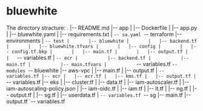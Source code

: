 # bluewhite
The directory stracture:
.
|-- README.md
|-- app
|   |-- Dockerfile
|   |-- app.py
|   |-- bluewhite.yaml
|   |-- requirements.txt
|   `-- sa.yaml
`-- terraform
    |-- environments
    |   `-- test
    |       |-- bluewhite
    |       |   |-- backend.tf
    |       |   |-- bluewhite.tfvars
    |       |   |-- config
    |       |   |-- config.tf.bkp
    |       |   |-- main.tf
    |       |   |-- output.tf
    |       |   `-- variables.tf
    |       `-- ecr
    |           |-- backend.tf
    |           |-- main.tf
    |           |-- main.tfvars
    |           `-- variables.tf
    `-- modules
        `-- bluewhite
            |-- aws-vpc
            |   |-- main.tf
            |   |-- output.tf
            |   `-- variables.tf
            |-- ecr
            |   |-- ecr.tf
            |   |-- kms.tf
            |   |-- output.tf
            |   `-- variables.tf
            |-- eks
            |   |-- cluster.tf
            |   |-- data.tf
            |   |-- iam-autoscaler.tf
            |   |-- iam-autoscaling-policy.json
            |   |-- iam-oidc.tf
            |   |-- iam.tf
            |   |-- lt.tf
            |   |-- ng.tf
            |   |-- output.tf
            |   |-- sg.tf
            |   |-- userdata.tf
            |   `-- variables.tf
            `-- sg
                |-- main.tf
                |-- output.tf
                `-- variables.tf